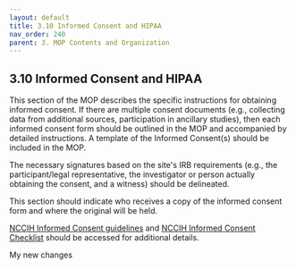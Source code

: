 ```yaml
---
layout: default
title: 3.10 Informed Consent and HIPAA
nav_order: 240
parent: 3. MOP Contents and Organization
---
```


## 3.10 Informed Consent and HIPAA

This section of the MOP describes the specific instructions for
obtaining informed consent. If there are multiple consent documents
(e.g., collecting data from additional sources, participation in
ancillary studies), then each informed consent form should be outlined
in the MOP and accompanied by detailed instructions. A template of the
Informed Consent(s) should be included in the MOP.

The necessary signatures based on the site\'s IRB requirements (e.g.,
the participant/legal representative, the investigator or person
actually obtaining the consent, and a witness) should be delineated.

This section should indicate who receives a copy of the informed consent
form and where the original will be held.

[NCCIH Informed Consent
guidelines](http://nccih.nih.gov/grants/toolbox/consent) and [NCCIH
Informed Consent Checklist](http://nccih.nih.gov/grants/toolbox/consent)
should be accessed for additional details.

My new changes
